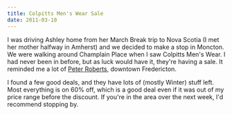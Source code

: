```yaml
---
title: Colpitts Men's Wear Sale
date: 2011-03-10
---
```



I was driving Ashley home from her March Break trip to Nova Scotia (I met her mother halfway in Amherst) and we decided to make a stop in Moncton. We were walking around Champlain Place when I saw Colpitts Men's Wear. I had never been in before, but as luck would have it, they're having a sale. It reminded me a lot of [Peter Roberts](http://www.peterrobertsformen.com/index.html), downtown Fredericton.


I found a few good deals, and they have lots of (mostly Winter) stuff left. Most everything is on 60% off, which is a good deal even if it was out of my price range before the discount. If you're in the area over the next week, I'd recommend stopping by.

  